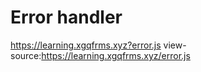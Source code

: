 # Error handler


https://learning.xgqfrms.xyz?error.js
view-source:https://learning.xgqfrms.xyz/error.js


<!-- 404 state code -->
<script type="text/rocketscript">
    function redirectToHost(){
        var host = location.host;
        location.href = "https://" + host;
    }
    var errorMsgData = {
        "400":"请求出现语法错误",
        "401":"没有访问权限",
        "403":"服务器拒绝执行该请求",
        "404":"指定的页面不存在",
        "405":"请求方法对指定的资源不适用",
        "406":"客户端无法接受相应数据",
        "408":"等待请求时服务器超时",
        "409":"请求与当前资源的状态冲突，导致请求无法完成",
        "410":"请求的资源已不存在，并且没有转接地址",
        "500":"服务器尝试执行请求时遇到了意外情况",
        "501":"服务器不具备执行该请求所需的功能",
        "502":"网关或代理服务器从上游服务器收到的响应无效",
        "503":"服务器暂时无法处理该请求",
        "504":"在等待上游服务器响应时，网关或代理服务器超时",
        "505":"服务器不支持请求中所用的 HTTP 版本",
        "1":"无法解析服务器的 DNS 地址",
        "2":"连接失败",
        "-7":"操作超时",
        "-100":"服务器意外关闭了连接",
        "-101":"连接已重置",
        "-102":"服务器拒绝了连接",
        "-104":"无法连接到服务器",
        "-105":"无法解析服务器的 DNS 地址",
        "-109":"无法访问该服务器",
        "-138":"无法访问网络",
        "-130":"代理服务器连接失败",
        "-106":"互联网连接已中断",
        "-401":"从缓存中读取数据时出现错误",
        "-400":"缓存中未找到请求的条目",
        "-331":"网络 IO 已暂停",
        "-6":"无法找到该文件或目录",
        "-310":"重定向过多",
        "-324":"服务器已断开连接，且未发送任何数据",
        "-346":"收到了来自服务器的重复标头",
        "-349":"收到了来自服务器的重复标头",
        "-350":"收到了来自服务器的重复标头",
        "-118":"连接超时"
    };
    var eCode = document.getElementById("eCode").innerHTML;
    var eMsg = errorMsgData[eCode];
    document.title = eMsg;
    document.getElementById("eMsg").innerHTML = eMsg;
</script>












